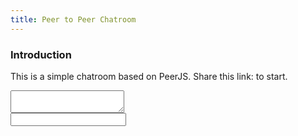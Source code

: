 ```yaml
---
title: Peer to Peer Chatroom
---
```

<script src="https://cdnjs.cloudflare.com/ajax/libs/peerjs/0.3.16/peer.min.js"></script>
### Introduction
This is a simple chatroom based on PeerJS. Share this link: <a id="p2p-chatroom-id"></a> to start.
<textarea readonly class="form-control" id="p2p-chatroom-content"></textarea>
<form id="p2p-chatroom-form">
  <input autocomplete="off" class="form-control" id="p2p-chatroom-input">
  <input type="submit" style="display: none">
</form>
<script>
(function() {
  function onConnData(data) {
    document.getElementById('p2p-chatroom-content').value += data + '\n'
  }
  document.getElementById('p2p-chatroom-form').onsubmit = function() {
    if (conn && conn.open) {
      var textToSend = document.getElementById('p2p-chatroom-input').value
      conn.send(textToSend)
      document.getElementById('p2p-chatroom-content').value += textToSend + '\n'
      document.getElementById('p2p-chatroom-input').value = ""
    }
    return false
  }
  var peer = new Peer()
  var conn = null
  peer.on('open', function(id) {
    var idElement = document.getElementById('p2p-chatroom-id')
    var idLink = location.origin + location.pathname + '?peerid=' + id
    idElement.innerText = idLink
    idElement.href = idLink
  })
  peer.on('connection', function(c) {
    if (!conn || !conn.open) {
      conn = c
      conn.on('data', onConnData)
    }
  })
  var peerIdMatch = location.search.match(/peerid=([\da-z]+)/)
  if (peerIdMatch) {
    var peerId = peerIdMatch[1]
    conn = peer.connect(peerId)
    conn.on('data', onConnData)
  }
})()
</script>
